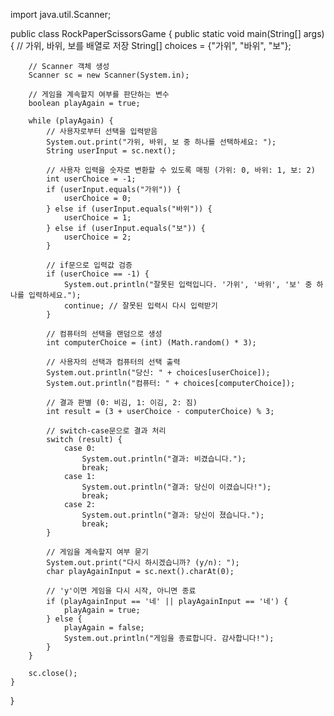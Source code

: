 import java.util.Scanner;

public class RockPaperScissorsGame {
    public static void main(String[] args) {
        // 가위, 바위, 보를 배열로 저장
        String[] choices = {"가위", "바위", "보"};
        
        // Scanner 객체 생성
        Scanner sc = new Scanner(System.in);

        // 게임을 계속할지 여부를 판단하는 변수
        boolean playAgain = true;

        while (playAgain) {
            // 사용자로부터 선택을 입력받음
            System.out.print("가위, 바위, 보 중 하나를 선택하세요: ");
            String userInput = sc.next();

            // 사용자 입력을 숫자로 변환할 수 있도록 매핑 (가위: 0, 바위: 1, 보: 2)
            int userChoice = -1;
            if (userInput.equals("가위")) {
                userChoice = 0;
            } else if (userInput.equals("바위")) {
                userChoice = 1;
            } else if (userInput.equals("보")) {
                userChoice = 2;
            }

            // if문으로 입력값 검증
            if (userChoice == -1) {
                System.out.println("잘못된 입력입니다. '가위', '바위', '보' 중 하나를 입력하세요.");
                continue; // 잘못된 입력시 다시 입력받기
            }

            // 컴퓨터의 선택을 랜덤으로 생성
            int computerChoice = (int) (Math.random() * 3);

            // 사용자의 선택과 컴퓨터의 선택 출력
            System.out.println("당신: " + choices[userChoice]);
            System.out.println("컴퓨터: " + choices[computerChoice]);

            // 결과 판별 (0: 비김, 1: 이김, 2: 짐)
            int result = (3 + userChoice - computerChoice) % 3;

            // switch-case문으로 결과 처리
            switch (result) {
                case 0:
                    System.out.println("결과: 비겼습니다.");
                    break;
                case 1:
                    System.out.println("결과: 당신이 이겼습니다!");
                    break;
                case 2:
                    System.out.println("결과: 당신이 졌습니다.");
                    break;
            }

            // 게임을 계속할지 여부 묻기
            System.out.print("다시 하시겠습니까? (y/n): ");
            char playAgainInput = sc.next().charAt(0);

            // 'y'이면 게임을 다시 시작, 아니면 종료
            if (playAgainInput == '네' || playAgainInput == '네') {
                playAgain = true;
            } else {
                playAgain = false;
                System.out.println("게임을 종료합니다. 감사합니다!");
            }
        }

        sc.close();
    }
}
